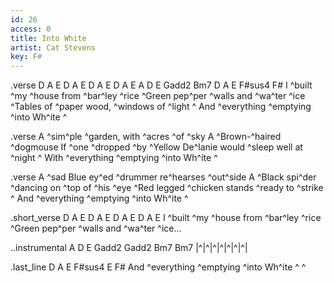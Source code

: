 ```yaml
---
id: 26
access: 0
title: Into White
artist: Cat Stevens
key: F#
---
```

.verse D A E D A E D A E D A E A D E Gadd2 Bm7 D A E F#sus4 F#
I ^built ^my ^house from ^bar^ley ^rice 
^Green pep^per ^walls and ^wa^ter ^ice 
^Tables of ^paper wood, ^windows of ^light ^
And ^everything ^emptying ^into Wh^ite ^

.verse
A ^sim^ple ^garden, with ^acres ^of ^sky 
A ^Brown-^haired ^dogmouse 
If ^one ^dropped ^by 
^Yellow De^lanie would ^sleep well at ^night ^
With ^everything ^emptying ^into Wh^ite ^

.verse
A ^sad Blue ey^ed ^drummer re^hearses ^out^side 
A ^Black spi^der ^dancing on ^top of ^his ^eye 
^Red legged ^chicken stands ^ready to ^strike ^
And ^everything ^emptying ^into Wh^ite ^

.short_verse D A E D A E D A E D A E
I ^built ^my ^house from ^bar^ley ^rice 
^Green pep^per ^walls and ^wa^ter ^ice...

..instrumental A D E Gadd2 Gadd2 Bm7 Bm7
|^|^|^|^|^|^|^|

.last_line D A E F#sus4 E F#
And ^everything ^emptying ^into Wh^ite ^ ^
